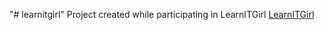 "# learnitgirl" 
Project created while participating in LearnITGirl 
[LearnITGirl ](https://learnitgirl.com/)
